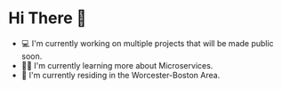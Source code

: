 # Hi There 👋

- 💻 I'm currently working on multiple projects that will be made public soon.
- 👨‍🔬 I'm currently learning more about Microservices.
- 🧳 I'm currently residing in the Worcester-Boston Area.
